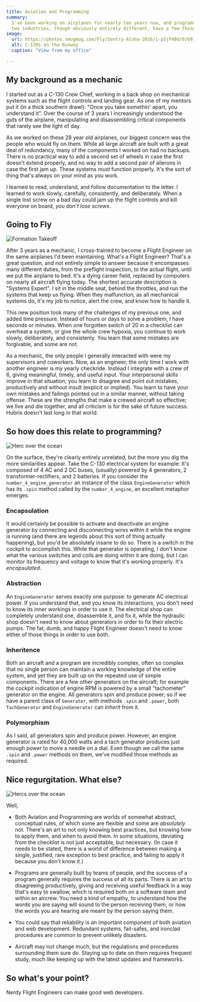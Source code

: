 ```yaml
---
title: Aviation and Programming
summary: 
  I've been working on airplanes for nearly ten years now, and programming in earnest for the past year. These
  two industries, though obviously entirely different, have a few things to learn from each other.
image: 
  url: https://photos.smugmug.com/Fly/Sentry-Aloha-2016/i-p5jP4Bd/0/b9111b61/XL/RAB_20160819_0148-XL.jpg
  alt: C-130s on the Runway
  caption: "View from my office"

---
```


## My background as a mechanic

I started out as a C-130 Crew Chief, working in a back shop on mechanical systems such as the flight
controls and landing gear. As one of my mentors put it (in a thick southern drawl): "Once you take
somethin' apart, you understand it". Over the course of 3 years I increasingly understood the guts
of the airplane, manipulating and disassembling critical components that rarely see the light of
day. 

As we worked on these 28 year old airplanes, our biggest concern was the people who would fly on them. While all
large aircraft are built with a great deal of redundancy, many of the components I worked on had no
backups. There is no practical way to add a second set of wheels in case the first doesn't extend
properly, and no way to add a second pair of ailerons in case the first jam up. These systems *must*
function properly. It's the sort of thing that's always on your mind as you work.

I learned to read, understand, and follow documentation to the letter. I learned to work slowly,
carefully, consistently, and deliberately. When a single lost screw on a bad day could jam up the
flight controls and kill everyone on board, *you don't lose screws*.

## Going to Fly

![Formation Takeoff](https://photos.smugmug.com/Fly/Sentry-Aloha-2016/i-C86j5bf/0/69996de3/XL/RAB_20160826_0496-XL.jpg)

After 3 years as a mechanic, I cross-trained to become a Flight Engineer on the same airplanes I'd
been maintaining. What's a Flight Engineer? That's a great question, and not entirely simple to
answer because it encompasses many different duties, from the preflight inspection, to the actual
flight, until we put the airplane to bed. It's a dying career field, replaced by computers on nearly
all aircraft flying today. The shortest accurate description is "Systems Expert". I sit in the
middle seat, behind the throttles, and run the systems that keep us flying. When they malfunction,
as all mechanical systems do, it's my job to notice, alert the crew, and know how to handle it.

This new position took many of the challenges of my previous one, and added time pressure. Instead
of hours or days to solve a problem, I have seconds or minutes. When one forgotten switch of 20 in a
checklist can overheat a system, or give the whole crew hypoxia, you continue to work slowly,
deliberately, and consistenly. You learn that some mistakes are forgivable, and some are not. 

As a mechanic, the only people I generally interacted with were my supervisors and coworkers. Now,
as an engineer, the only time I work with another engineer is my yearly checkride.  Instead I
integrate with a crew of 6, giving meaningful, timely, and useful input. Your interpersonal skills
improve in that situation; you learn to disagree and point out mistakes, productively and without
insult (explicit or implied). You learn to have your own mistakes and failings pointed out in a
similar manner, without taking offense. These are the strengths that make a crewed aircraft so
effective; we live and die together, and all criticism is for the sake of future success. Hubris
doesn't last long in that world.

## So how does this relate to programming?

![Herc over the ocean](https://photos.smugmug.com/Fly/Sentry-Aloha-2016/i-9BXjpgm/0/fd89842e/XL/RAB_20160826_0643-XL.jpg)

On the surface, they're clearly entirely unrelated, but the more you dig the more similarities
appear. Take the C-130 electrical system for example: It's composed of 4 AC and 2 DC buses,
(usually) powered by 4 generators, 2 transformer-rectifiers, and 2 batteries. If you consider the
`number_4_engine_generator` an instance of the class `EngineGenerator` which has its `.spin` method called
by the `number_4_engine`, an excellent metaphor emerges.

### Encapsulation

It would certainly be possible to activate and deactivate an engine generator by connecting and
disconnecting wires within it while the engine is running (and there are legends about this sort of
thing actually happening), but you'd be absolutely insane to do so. There is a switch in the cockpit
to accomplish this. While that generator is operating, I don't know what the various switches and
coils are doing within it are doing, but I can monitor its frequency and voltage to know that it's
working properly. It's *encapsulated*. 

### Abstraction

An `EngineGenerator` serves exactly one purpose: to generate AC electrical power.  If you understand
that, and you know its interactions, you don't need to know its inner workings in order to use it.
The electrical shop can completely understand one, disassemble it, and fix it, while the hydraulic
shop doesn't need to know about generators in order to fix their electric pumps. The fat, dumb, and
happy Flight Engineer doesn't need to know either of those things in order to use both.

### Inheritence

Both an aircraft and a program are incredibly complex, often so complex that no single person can
maintain a working knowledge of the entire system, and yet they are built up on the repeated use of
simple components. There are a few other generators on the aircraft; for example the cockpit
indication of engine RPM is powered by a small "tachometer" generator on the engine. All generators
spin and produce power; so if we have a parent class of `Generator`, with methods `.spin` and
`.power`, both `TachGenerator` and `EngineGenerator` can *inherit* from it.

### Polymorphism

As I said, all generators spin and produce power. However, an engine generator is rated for 40,000
watts and a tach generator produces just enough power to move a needle on a dial. Even though we
call the same `.spin` and `.power` methods on them, we've modified those methods as required.

## Nice regurgitation. What else? 

![Hercs over the ocean](https://photos.smugmug.com/Fly/Sentry-Aloha-2016/i-GHrCv38/0/e9d8f31b/XL/RAB_20160829_0876-XL.jpg)

Well, 

* Both Aviation and Programming are worlds of somewhat abstract, conceptual rules, of which some
are flexible and some are *absolutely* not. There's an art to not only knowing best practices, but
knowing how to apply them, and when to avoid them. In some situations, deviating from the checklist
is not just acceptable, but necessary. (In case it needs to be stated, there is a world of
difference between making a single, justified, rare exception to best practice, and failing to apply
it because you don't know it.)

* Programs are generally built by teams of people, and the success of a program generally requires the
success of all its parts. There is an art to disagreeing productively, giving and receiving useful
feedback in a way that's easy to swallow, which is required both on a software team and within an
aircrew. You need a kind of empathy, to understand how the words you are saying will sound
to the person receiving them, or how the words you are hearing are meant by the person saying them.

* You could say that reliability is an important component of both aviation and web development.
Redundant systems, fail-safes, and ironclad procedures are common to prevent unlikely disasters.

* Aircraft may not change much, but the regulations and procedures surrounding them sure do. Staying
up to date on them requires frequent study, much like keeping up with the latest updates and
frameworks. 

## So what's your point?

Nerdy Flight Engineers can make good web developers. 
